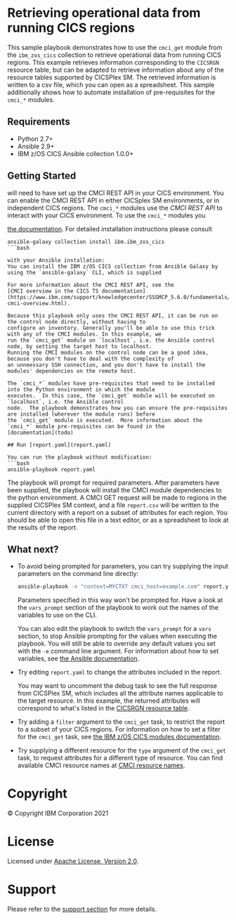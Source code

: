 # Retrieving operational data from running CICS regions

This sample playbook demonstrates how to use the `cmci_get` module from the `ibm_zos_cics` collection
to retrieve operational data from running CICS regions. This example retrieves information corresponding to the
`CICSRGN` resource table, but can be adapted to retrieve information about any of the resource tables supported by
CICSPlex SM. The retrieved information is written to a csv file, which you can open as a spreadsheet. This sample
additionally shows how to automate installation of pre-requisites for the `cmci_*` modules.

## Requirements
   - Python 2.7+
   - Ansible 2.9+
   - IBM z/OS CICS Ansible collection 1.0.0+
   
## Getting Started

will need to have set up the CMCI REST API in your CICS environment. You can enable the CMCI REST API in either
CICSplex SM environments, or in independent CICS regions.
The `cmci_*` modules use the *CMCI REST API* to interact with your CICS environment. To use the `cmci_*` modules you

[the documentation](https://ibm.github.io/z_ansible_collections_doc/installation/installation.html).
For detailed installation instructions please consult

```
ansible-galaxy collection install ibm.ibm_zos_cics
```bash

with your Ansible installation:
You can install the IBM z/OS CICS collection from Ansible Galaxy by using the `ansible-galaxy` CLI, which is supplied

For more information about the CMCI REST API, see the
[CMCI overview in the CICS TS documentation](https://www.ibm.com/support/knowledgecenter/SSGMCP_5.6.0/fundamentals/cpsm/cpsm-cmci-overview.html).

Because this playbook only uses the CMCI REST API, it can be run on the control node directly, without having to
configure an inventory. Generally you'll be able to use this trick with any of the CMCI modules. In this example, we
run the `cmci_get` module on `localhost`, i.e. the Ansible control node, by setting the target host to localhost.
Running the CMCI modules on the control node can be a good idea, because you don't have to deal with the complexity of
an unneessary SSH connection, and you don't have to install the modules' dependencies on the remote host.

The `cmci_*` modules have pre-requisites that need to be installed into the Python environment in which the module
executes.  In this case, the `cmci_get` module will be executed on `localhost`, i.e. the Ansible control
node.  The playbook demonstrates how you can ensure the pre-requisites are installed (wherever the module runs) before
the `cmci_get` module is executed.  More information about the `cmci_*` module pre-requisites can be found in the
[documentation](todo)

## Run [report.yaml](report.yaml)

You can run the playbook without modification:
```bash
ansible-playbook report.yaml
````

The playbook will prompt for required parameters. After parameters have been supplied, the playbook will install the
CMCI module dependencies to the python environment. A CMCI GET request will be made to regions in the supplied CICSPlex SM
context, and a file `report.csv` will be written to the current directory with a report on a subset of attributes for
each region. You should be able to open this file in a text editor, or as a spreadsheet to look at the results of the
report.

## What next?

- To avoid being prompted for parameters, you can try supplying the input parameters on the command line directly:

  ```bash
  ansible-playbook -e "context=MYCTXT cmci_host=example.com" report.yaml
  ```
  
  Parameters specified in this way won't be prompted for.  Have a look at the `vars_prompt` section of the playbook to
  work out the names of the variables to use on the CLI.

  You can also edit the playbook to switch the `vars_prompt` for a `vars` section, to stop Ansible prompting for the
  values when executing the playbook. You will still be able to override any default values you set with the `-e`
  command line argument. For information about how to set variables, see
  [the Ansible documentation](https://docs.ansible.com/ansible/latest/user_guide/playbooks_variables.html).

- Try editing `report.yaml` to change the attributes included in the report.
  
  You may want to uncomment the debug task to see the full response from CICSPlex SM, which includes all the attribute
  names applicable to the target resource. In this example, the returned attributes will correspond to what's listed in the [CICSRGN resource table](https://www.ibm.com/support/knowledgecenter/en/SSGMCP_5.6.0/reference-cpsm-restables/cpsm-restables/CICSRGNtab.html). 
  
- Try adding a `filter` argument to the `cmci_get` task, to restrict the report to a subset of your CICS regions. For
  information on how to set a filter for the `cmci_get` task, see [the IBM z/OS CICS modules documentation](http://todo).
  
- Try supplying a different resource for the `type` argument of the `cmci_get` task, to request attributes for a different type of resource. You can find
  available CMCI resource names at
  [CMCI resource names](https://www.ibm.com/support/knowledgecenter/SSGMCP_5.6.0/reference-system-programming/cmci/clientapi_resources.html).

# Copyright

© Copyright IBM Corporation 2021

# License

Licensed under [Apache License, Version 2.0](https://opensource.org/licenses/Apache-2.0).

# Support

Please refer to the [support section](../../../README.md#support) for more
details.